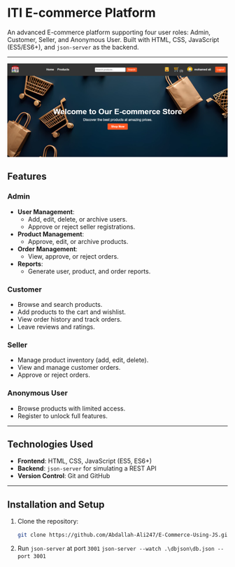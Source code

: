 
# ITI E-commerce Platform

An advanced E-commerce platform supporting four user roles: Admin, Customer, Seller, and Anonymous User. Built with HTML, CSS, JavaScript (ES5/ES6+), and `json-server` as the backend.

---
![Home Page](imgs/screen.png)


## Features

### **Admin**
- **User Management**:
  - Add, edit, delete, or archive users.
  - Approve or reject seller registrations.
- **Product Management**:
  - Approve, edit, or archive products.
- **Order Management**:
  - View, approve, or reject orders.
- **Reports**:
  - Generate user, product, and order reports.

### **Customer**
- Browse and search products.
- Add products to the cart and wishlist.
- View order history and track orders.
- Leave reviews and ratings.

### **Seller**
- Manage product inventory (add, edit, delete).
- View and manage customer orders.
- Approve or reject orders.

### **Anonymous User**
- Browse products with limited access.
- Register to unlock full features.

---

## Technologies Used

- **Frontend**: HTML, CSS, JavaScript (ES5, ES6+)
- **Backend**: `json-server` for simulating a REST API
- **Version Control**: Git and GitHub

---

## Installation and Setup

1. Clone the repository:
   ```bash
   git clone https://github.com/Abdallah-Ali247/E-Commerce-Using-JS.git
   ```
2. Run `json-server` at port `3001`
     `json-server --watch .\dbjson\db.json --port 3001`
